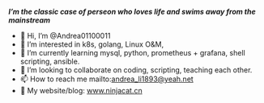 ***I’m the classic case of perseon who loves life and swims away from the mainstream***
- 👋 Hi, I’m @Andrea01100011
- 👀 I’m interested in k8s, golang, Linux O&M, 
- 🌱 I’m currently learning mysql, python, prometheus + grafana, shell scripting, ansible.
- 💞️ I’m looking to collaborate on coding, scripting, teaching each other.
- 📫 How to reach me mailto:andrea_li1893@yeah.net
- 🔗 My website/blog: www.ninjacat.cn

<!---
Andrea01100011/Andrea01100011 is a ✨ special ✨ repository because its `README.md` (this file) appears on your GitHub profile.
You can click the Preview link to take a look at your changes.
--->
